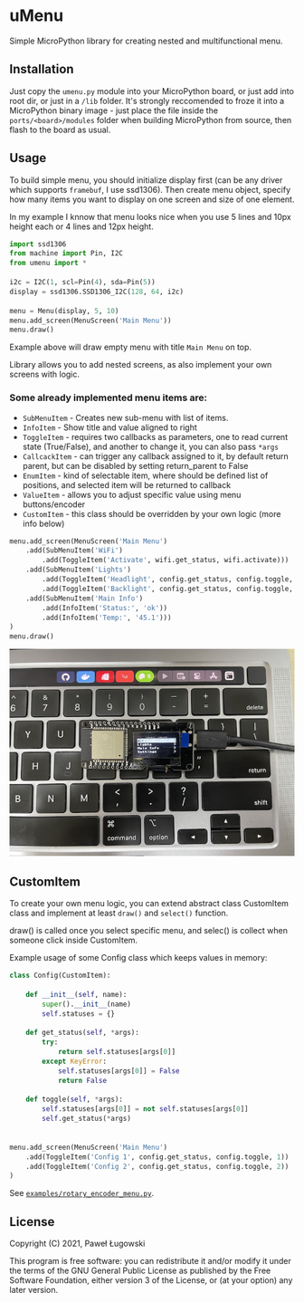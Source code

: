 # uMenu

Simple MicroPython library for creating nested and multifunctional menu. 

## Installation

Just copy the `umenu.py` module into your MicroPython board, or just add into root dir, or just in a `/lib` folder. 
It's strongly reccomended to froze it into a MicroPython binary image - just place the file inside the `ports/<board>/modules` folder when building MicroPython from source, then flash to the board as usual. 


## Usage

To build simple menu, you should initialize display first (can be any driver which supports `framebuf`, I use ssd1306).
Then create menu object, specify how many items you want to display on one screen and size of one element.

In my example I knnow that menu looks nice when you use 5 lines and 10px height each or 4 lines and 12px height.

```python
import ssd1306
from machine import Pin, I2C
from umenu import *

i2c = I2C(1, scl=Pin(4), sda=Pin(5))
display = ssd1306.SSD1306_I2C(128, 64, i2c)

menu = Menu(display, 5, 10)
menu.add_screen(MenuScreen('Main Menu'))
menu.draw()
```

Example above will draw empty menu with title `Main Menu` on top.

Library allows you to add nested screens, as also implement your own screens with logic.

### Some already implemented menu items are:
- `SubMenuItem` - Creates new sub-menu with list of items.
- `InfoItem` - Show title and value aligned to right
- `ToggleItem` - requires two callbacks as parameters, one to read current state (True/False), and another to change it, you can also pass `*args`
- `CallcackItem` - can trigger any callback assigned to it, by default return parent, but can be disabled by setting return_parent to False
- `EnumItem` - kind of selectable item, where should be defined list of positions, and selected item will be returned to callback
- `ValueItem` - allows you to adjust specific value using menu buttons/encoder
- `CustomItem` - this class should be overridden by your own logic (more info below)

```python
menu.add_screen(MenuScreen('Main Menu')
    .add(SubMenuItem('WiFi')
        .add(ToggleItem('Activate', wifi.get_status, wifi.activate)))
    .add(SubMenuItem('Lights')
        .add(ToggleItem('Headlight', config.get_status, config.toggle, 1))
        .add(ToggleItem('Backlight', config.get_status, config.toggle, 2))
    .add(SubMenuItem('Main Info')
        .add(InfoItem('Status:', 'ok'))
        .add(InfoItem('Temp:', '45.1')))
)
menu.draw()
```

![Generated Menu](images/main_menu.jpeg?raw=true "Menu")

## CustomItem

To create your own menu logic, you can extend abstract class CustomItem class and implement at least `draw()` and `select()` function.

draw() is called once you select specific menu, and selec() is collect when someone click inside CustomItem.

Example usage of some Config class which keeps values in memory:

```python
class Config(CustomItem):

    def __init__(self, name):
        super().__init__(name)
        self.statuses = {}

    def get_status(self, *args):
        try:
            return self.statuses[args[0]]
        except KeyError:
            self.statuses[args[0]] = False
            return False

    def toggle(self, *args):
        self.statuses[args[0]] = not self.statuses[args[0]]
        self.get_status(*args)


menu.add_screen(MenuScreen('Main Menu')
    .add(ToggleItem('Config 1', config.get_status, config.toggle, 1))
    .add(ToggleItem('Config 2', config.get_status, config.toggle, 2))
)
```

See [`examples/rotary_encoder_menu.py`](./examples/rotary_encoder_menu.py). 


## License

Copyright (C) 2021, Paweł Ługowski

This program is free software: you can redistribute it and/or modify it under the terms of the GNU General Public License as published by the Free Software Foundation, either version 3 of the License, or (at your option) any later version.